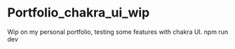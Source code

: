 # Portfolio_chakra_ui_wip
Wip on my personal portfolio, testing some features with chakra UI.
npm run dev 

